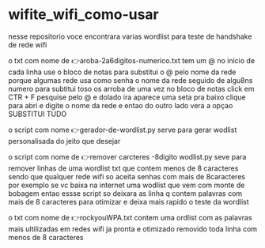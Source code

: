 # wifite_wifi_como-usar

nesse repositorio voce encontrara varias wordlist para teste de handshake de rede wifi 

o txt com nome de 👉aroba-2a6digitos-numerico.txt tem um @ no inicio de cada linha use o bloco de notas para substitui o @ pelo nome da rede porque algumas rede usa como senha o nome da rede seguido de algu8ns numero para subtitui toso os arroba de uma vez no bloco de notas click em CTR + F pesquise pelo @ e dolado ira aparece uma seta pra baixo clique para abri e digite o nome da rede e entao do outro lado vera a opçao SUBSTITUI TUDO

o script com nome 👉gerador-de-wordlist.py serve para gerar wodlist personalisada do jeito que desejar

o script com nome de 👉remover carcteres -8digito wodlist.py seve para remover linhas de uma wordlist txt que contem menos de 8 caracteres sendo que qualquer rede wifi so aceita senhas com mais de 8caracteres por exemplo se vc baixa na internet uma wodlist que vem com monte de bobagem entao essse script so deixara as linha q contem palavras com mais de 8 caracteres para otimizar e deixa mais rapido o teste da wordlist

o txt com nome de 👉rockyouWPA.txt contem uma ordlist com as palavras mais ultilizadas em redes wifi ja pronta e otimizado removido toda linha com menos de 8 caracteres
